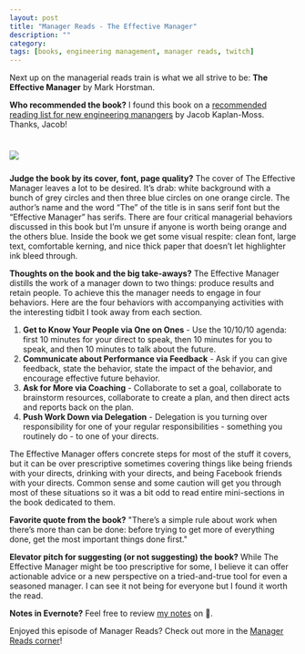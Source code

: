 ```yaml
---
layout: post
title: "Manager Reads - The Effective Manager"
description: ""
category: 
tags: [books, engineering management, manager reads, twitch]
---
```


Next up on the managerial reads train is what we all strive to be: **The Effective Manager** by Mark Horstman. 

**Who recommended the book?** I found this book on a [recommended reading list for new engineering manangers][3] by Jacob Kaplan-Moss. Thanks, Jacob!

<div>
    <img class="rounded-corners" style="max-width: 500px; border: 1px; margin-top: 24px;" src="{{ site.images2018 }}/10-02/effective-manager.png"/>
    <p class="caption-text" style="line-height: 1.5em; margin-bottom: 24px;"><strong></strong></p>
</div>

**Judge the book by its cover, font, page quality?** The cover of The Effective Manager leaves a lot to be desired. It’s drab: white background with a bunch of grey circles and then three blue circles on one orange circle. The author’s name and the word “The” of the title is in sans serif font but the “Effective Manager” has serifs. There are four critical managerial behaviors discussed in this book but I’m unsure if anyone is worth being orange and the others blue. Inside the book we get some visual respite: clean font, large text, comfortable kerning, and nice thick paper that doesn’t let highlighter ink bleed through. 

**Thoughts on the book and the big take-aways?** The Effective Manager distills the work of a manager down to two things: produce results and retain people. To achieve this the manager needs to engage in four behaviors. Here are the four behaviors with accompanying activities with the interesting tidbit I took away from each section.

1. **Get to Know Your People via One on Ones** - Use the 10/10/10 agenda: first 10 minutes for your direct to speak, then 10 minutes for you to speak, and then 10 minutes to talk about the future.
1. **Communicate about Performance via Feedback** - Ask if you can give feedback, state the behavior, state the impact of the behavior, and encourage effective future behavior.
1. **Ask for More via Coaching** - Collaborate to set a goal, collaborate to brainstorm resources, collaborate to create a plan, and then direct acts and reports back on the plan.
1. **Push Work Down via Delegation** - Delegation is you turning over responsibility for one of your regular responsibilities - something you routinely do - to one of your directs.

The Effective Manager offers concrete steps for most of the stuff it covers, but it can be over prescriptive sometimes covering things like being friends with your directs, drinking with your directs, and being Facebook friends with your directs. Common sense and some caution will get you through most of these situations so it was a bit odd to read entire mini-sections in the book dedicated to them.

**Favorite quote from the book?** "There’s a simple rule about work when there’s more than can be done: before trying to get more of everything done, get the most important things done first."

**Elevator pitch for suggesting (or not suggesting) the book?** While The Effective Manager might be too prescriptive for some, I believe it can offer actionable advice or a new perspective on a tried-and-true tool for even a seasoned manager. I can see it not being for everyone but I found it worth the read.

**Notes in Evernote?** Feel free to review [my notes][1] on 🐘.

Enjoyed this episode of Manager Reads? Check out more in the [Manager Reads corner][2]!

[1]: https://www.evernote.com/l/AOTMSkVmgJhHc6xcWXIxv-l73t0tRCk76Cg
[2]: {{site.base_url}}/archive/#manager+reads
[3]: https://jacobian.org/2018/may/2/engmanager-reading-list/

